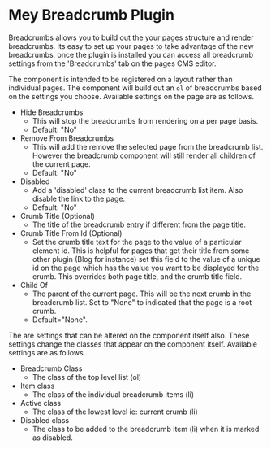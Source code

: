 Mey Breadcrumb Plugin
=====================

Breadcrumbs allows you to build out the your pages structure and render breadcrumbs.
Its easy to set up your pages to take advantage of the new breadcrumbs, once the
plugin is installed you can access all breadcrumb settings from the 'Breadcrumbs'
tab on the pages CMS editor.

The component is intended to be registered on a layout rather than individual pages.
The component will build out an `ol` of breadcrumbs based on the settings you choose.
Available settings on the page are as follows.

* Hide Breadcrumbs
    * This will stop the breadcrumbs from rendering on a per page basis.
    * Default: "No"
* Remove From Breadcrumbs
    * This will add the remove the selected page from the breadcrumb list.
    However the breadcrumb component will still render all children of the
    current page.
    * Default: "No"
* Disabled
    * Add a 'disabled' class to the current breadcrumb list item. Also disable
    the link to the page.
    * Default: "No"
* Crumb Title (Optional)
    * The title of the breadcrumb entry if different from the page title.
* Crumb Title From Id (Optional)
    * Set the crumb title text for the page to the value of a particular element id.
    This is helpful for pages that get their title from some other plugin (Blog for instance)
    set this field to the value of a unique id on the page which has the value you
    want to be displayed for the crumb. This overrides both page title, and the crumb
    title field.
* Child Of
    * The parent of the current page. This will be the next crumb in the breadcrumb
    list. Set to "None" to indicated that the page is a root crumb.
    * Default="None".

The are settings that can be altered on the component itself also. These settings
change the classes that appear on the component itself. Available settings are as
follows.

* Breadcrumb Class
    * The class of the top level list (ol)
* Item class
    * The class of the individual breadcrumb items (li)
* Active class
    * The class of the lowest level ie: current crumb (li)
* Disabled class
    * The class to be added to the breadcrumb item (li) when it is marked as disabled.

